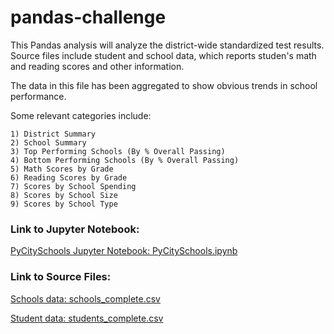 # pandas-challenge
This Pandas analysis will analyze the district-wide standardized test results. Source files include student and school data, which reports studen's math and reading scores and other information.  

The data in this file has been aggregated to show obvious trends in school performance.

Some relevant categories include:

    1) District Summary
    2) School Summary
    3) Top Performing Schools (By % Overall Passing)
    4) Bottom Performing Schools (By % Overall Passing)
    5) Math Scores by Grade
    6) Reading Scores by Grade
    7) Scores by School Spending
    8) Scores by School Size
    9) Scores by School Type


### Link to Jupyter Notebook:
[PyCitySchools Jupyter Notebook: PyCitySchools.ipynb](PyCitySchools/PyCitySchools.ipynb)

### Link to Source Files:
[Schools data: schools_complete.csv](../Resources/schools_complete.csv)

[Student data: students_complete.csv](../Resources/students_complete.csv)




